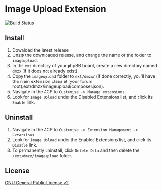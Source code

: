 # Image Upload Extension

[![Build Status](https://github.com/dmzx/Image-Upload/workflows/Tests/badge.svg)](https://github.com/phpbb-extensions/dmzx/Image-Upload)

## Install
1. Download the latest release.
2. Unzip the downloaded release, and change the name of the folder to `imageupload`.
3. In the `ext` directory of your phpBB board, create a new directory named `dmzx` (if it does not already exist).
4. Copy the `imageupload` folder to `ext/dmzx/` (if done correctly, you'll have the main extension class at (your forum root)/ext/dmzx/imageupload/composer.json).
5. Navigate in the ACP to `Customise -> Manage extensions`.
6. Look for `Image Upload` under the Disabled Extensions list, and click its `Enable` link.

## Uninstall
1. Navigate in the ACP to `Customise -> Extension Management -> Extensions`.
2. Look for `Image Upload` under the Enabled Extensions list, and click its `Disable` link.
3. To permanently uninstall, click `Delete Data` and then delete the `/ext/dmzx/imageupload` folder.

## License
[GNU General Public License v2](http://opensource.org/licenses/GPL-2.0)
